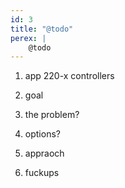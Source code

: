 ```yaml
---
id: 3
title: "@todo"
perex: |
    @todo
---
```


1) app 220-x controllers

2) goal

3) the problem?

4) options?

5) appraoch

6) fuckups

